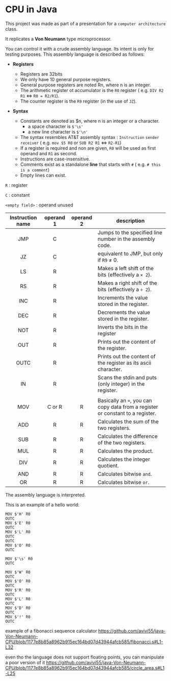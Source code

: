 # CPU in Java

This project was made as part of a presentation for a `computer architecture` class.

It replicates a **Von Neumann** type microprocessor.

You can control it with a crude assembly language. Its intent is only for testing purposes.
This assembly language is described as follows:

- **Registers**
    - Registers are 32bits
    - We only have 10 general purpose registers.
    - General purpose registers are noted Rn, where n is an integer.
    - The arithmetic register ot accumulator is the `R0` register
      ( e.g. `DIV R2 R1` <=> `R0 = R2/R1`).
    - The counter register is the `R9` register (in the use of `JZ`).


- **Syntax**
    - Constants are denoted as $n, where n is an integer or a character.
        - a space character is `$'\s'`
        - a new line character is `$'\n'`
    - The syntax resembles AT&T assembly syntax : `Instruction` `sender` `receiver`
      ( e.g. `mov $5 R0` or `SUB R2 R1` <=> `R2-R1`)
    - If a register is required and non are given,
      `R0` will be used as first operand and `R1` as second.
    - Instructions are case-insensitive.
    - Comments exist as a standalone **line** that starts with `#` ( e.g. `# this is a comment`)
    - Empty lines can exist.

`R` : register

`C` : constant

`<empty field>` : operand unused

| Instruction name | operand 1 | operand 2 | description                                                                    |
|:----------------:|:---------:|:---------:|--------------------------------------------------------------------------------|
|       JMP        |     C     |           | Jumps to the specified line number in the assembly code.                       |
|        JZ        |     C     |           | equivalent to JMP, but only if `R9` ≠ 0.                                       |
|        LS        |     R     |           | Makes a left shift of the bits (effectively a `× 2`).                          |
|        RS        |     R     |           | Makes a right shift of the bits (effectively a `÷ 2`).                         |
|       INC        |     R     |           | Increments the value stored in the register.                                   |
|       DEC        |     R     |           | Decrements the value stored in the register.                                   |
|       NOT        |     R     |           | Inverts the bits in the register                                               |
|       OUT        |     R     |           | Prints out the content of the register.                                        |
|       OUTC       |     R     |           | Prints out the content of the register as its ascii character.                 |
|        IN        |     R     |           | Scans the stdin and puts (only integer) in the register.                       |
|                  |           |           |                                                                                |
|       MOV        |  C or R   |     R     | Basically an `=`, you can copy data from a register or constant to a register. |
|       ADD        |     R     |     R     | Calculates the sum of the two registers.                                       |
|       SUB        |     R     |     R     | Calculates the difference of the two registers.                                |
|       MUL        |     R     |     R     | Calculates the product.                                                        |
|       DIV        |     R     |     R     | Calculates the integer quotient.                                               |
|       AND        |     R     |     R     | Calculates bitwise `and`.                                                      |
|        OR        |     R     |     R     | Calculates bitwise `or`.                                                       |       

The assembly language is interpreted.

This is an example of a hello world:
```
MOV $'H' R0
OUTC
MOV $'E' R0
OUTC
MOV $'L' R0
OUTC
OUTC
MOV $'O' R0
OUTC

MOV $'\s' R0
OUTC

MOV $'W' R0
OUTC
MOV $'O' R0
OUTC
MOV $'R' R0
OUTC
MOV $'L' R0
OUTC
MOV $'D' R0
OUTC
MOV $'!' R0
OUTC
```
example of a fibonacci sequence calculator
https://github.com/avivi55/java-Von-Neumann-CPU/blob/1177e8b85a8962b915ec164bd07d43944afcb585/fibonacci.s#L1-L32


even tho the language does not support floating points, you can manipulate a poor version of it
https://github.com/avivi55/java-Von-Neumann-CPU/blob/1177e8b85a8962b915ec164bd07d43944afcb585/circle_area.s#L1-L25